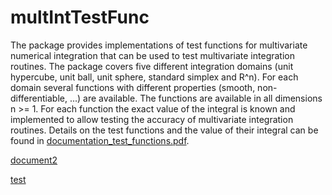 # multIntTestFunc
The package provides implementations of test functions for multivariate numerical integration that can be used to test multivariate integration routines.
The package covers five different integration domains (unit hypercube, unit ball, unit sphere, standard simplex and R^n).
For each domain several functions with different properties (smooth, non-differentiable, ...) are available. The functions are available in all dimensions n >= 1.
For each function the exact value of the integral is known and implemented to allow testing the accuracy of multivariate integration routines.
Details on the test functions and the value of their integral can be found in <a href="documentation_test_functions.pdf">documentation_test_functions.pdf</a>.
<!-- Probably doesn't work because the repository is private
<a href="https://docs.google.com/viewer?url=https://github.com/KlausHerrmann/multIntTestFunc/blob/main/documentation_test_functions.pdf">document2</a>
-->
<a href="https://docs.google.com/viewer?url=https://github.com/KlausHerrmann/multIntTestFunc/blob/main/documentation_test_functions.pdf">document2</a>


<a href="documentation_test_functions.pdf" class="image fit"><img src="images/marr_pic.jpg" alt="">test</a>


